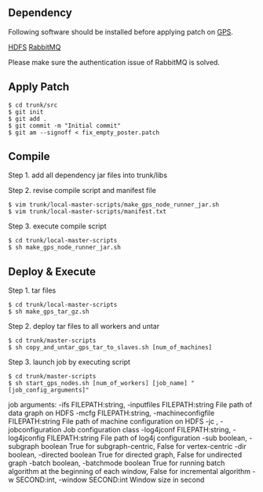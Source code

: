 
Dependency
--------------------
Following software should be installed before applying patch on [GPS](http://infolab.stanford.edu/gps/).

[HDFS](http://hadoop.apache.org) 
[RabbitMQ](https://www.rabbitmq.com)

Please make sure the authentication issue of RabbitMQ is solved.


Apply Patch
--------------------

```
$ cd trunk/src
$ git init
$ git add .
$ git commit -m "Initial commit"
$ git am --signoff < fix_empty_poster.patch
```

Compile
--------------------
Step 1. add all dependency jar files into trunk/libs

Step 2. revise compile script and manifest file

```
$ vim trunk/local-master-scripts/make_gps_node_runner_jar.sh
$ vim trunk/local-master-scripts/manifest.txt
```

Step 3. execute compile script

```
$ cd trunk/local-master-scripts
$ sh make_gps_node_runner_jar.sh
```


Deploy & Execute
--------------------
Step 1. tar files

```
$ cd trunk/local-master-scripts
$ sh make_gps_tar_gz.sh
```

Step 2. deploy tar files to all workers and untar

```
$ cd trunk/master-scripts
$ sh copy_and_untar_gps_tar_to_slaves.sh [num_of_machines]
```

Step 3. launch job by executing script

```
$ cd trunk/master-scripts
$ sh start_gps_nodes.sh [num_of_workers] [job_name] "[job_config_arguments]"
```

job arguments:
  -ifs FILEPATH:string, -inputfiles FILEPATH:string
						File path of data graph on HDFS
  -mcfg FILEPATH:string, -machineconfigfile FILEPATH:string
						File path of machine configuration on HDFS 
  -jc , -jobconfiguration
						Job configuration class
  -log4jconf FILEPATH:string, -log4jconfig FILEPATH:string
						File path of log4j configuration
  -sub boolean, -subgraph boolean
						True for subgraph-centric, False for vertex-centric
  -dir boolean, -directed boolean
						True for directed graph, False for undirected graph
  -batch boolean, -batchmode boolean
						True for running batch algorithm at the beginning of each window, False for incremental algorithm
  -w SECOND:int, -window SECOND:int
						Window size in second
